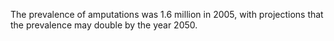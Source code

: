 The prevalence of amputations was 1.6 million in 2005, with projections that the prevalence may double by the year 2050.